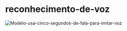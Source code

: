 # reconhecimento-de-voz

![Modelo-usa-cinco-segundos-de-fala-para-imitar-voz](https://user-images.githubusercontent.com/51414398/106071360-f38f5900-60e4-11eb-865c-098c6d235b86.jpg)
